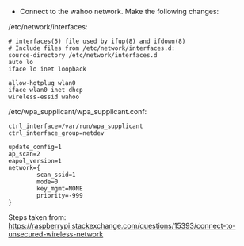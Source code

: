 * Connect to the wahoo network. Make the following changes:

/etc/network/interfaces:
```
# interfaces(5) file used by ifup(8) and ifdown(8)
# Include files from /etc/network/interfaces.d:
source-directory /etc/network/interfaces.d
auto lo
iface lo inet loopback

allow-hotplug wlan0
iface wlan0 inet dhcp  
wireless-essid wahoo 
```

/etc/wpa_supplicant/wpa_supplicant.conf:  
```
ctrl_interface=/var/run/wpa_supplicant
ctrl_interface_group=netdev

update_config=1
ap_scan=2
eapol_version=1  
network={
        scan_ssid=1
        mode=0
        key_mgmt=NONE
        priority=-999
}
```
Steps taken from:  
https://raspberrypi.stackexchange.com/questions/15393/connect-to-unsecured-wireless-network